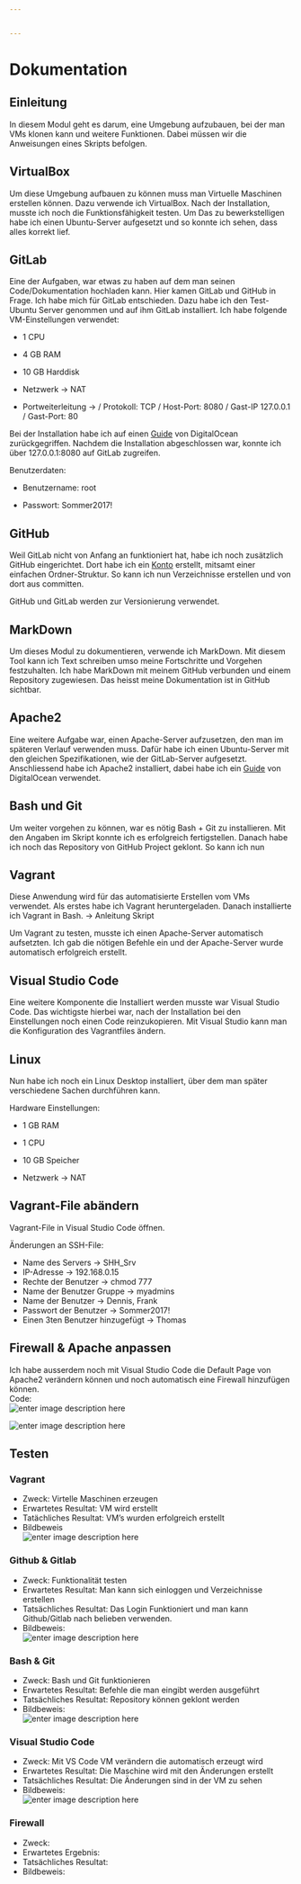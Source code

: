 ```yaml
---


---
```


<h1 id="dokumentation">Dokumentation</h1>
<h2 id="einleitung">Einleitung</h2>
<p>In diesem Modul geht es darum, eine Umgebung aufzubauen, bei der man VMs klonen kann und weitere Funktionen. Dabei müssen wir die Anweisungen eines Skripts befolgen.</p>
<h2 id="virtualbox">VirtualBox</h2>
<p>Um diese Umgebung aufbauen zu können muss man Virtuelle Maschinen erstellen können. Dazu verwende ich VirtualBox. Nach der Installation, musste ich noch die Funktionsfähigkeit testen. Um Das zu bewerkstelligen habe ich einen Ubuntu-Server aufgesetzt und so konnte ich sehen, dass alles korrekt lief.</p>
<h2 id="gitlab">GitLab</h2>
<p>Eine der Aufgaben, war etwas zu haben auf dem man seinen Code/Dokumentation hochladen kann. Hier kamen GitLab und GitHub in Frage. Ich habe mich für GitLab entschieden. Dazu habe ich den Test-Ubuntu Server genommen und auf ihm GitLab installiert. Ich habe folgende VM-Einstellungen verwendet:</p>
<ul>
<li>
<p>1 CPU</p>
</li>
<li>
<p>4 GB RAM</p>
</li>
<li>
<p>10 GB Harddisk</p>
</li>
<li>
<p>Netzwerk -&gt; NAT</p>
</li>
<li>
<p>Portweiterleitung -&gt; / Protokoll: TCP / Host-Port: 8080 / Gast-IP 127.0.0.1 / Gast-Port: 80</p>
</li>
</ul>
<p>Bei der Installation habe ich auf einen <a href="https://www.digitalocean.com/community/tutorials/how-to-install-and-configure-gitlab-on-ubuntu-16-04">Guide</a> von DigitalOcean zurückgegriffen. Nachdem die Installation abgeschlossen war, konnte ich über 127.0.0.1:8080 auf GitLab zugreifen.</p>
<p>Benutzerdaten:</p>
<ul>
<li>
<p>Benutzername: root</p>
</li>
<li>
<p>Passwort: Sommer2017!</p>
</li>
</ul>
<h2 id="github">GitHub</h2>
<p>Weil GitLab nicht von Anfang an funktioniert hat, habe ich noch zusätzlich GitHub eingerichtet. Dort habe ich ein <a href="https://github.com/DennisWeibel">Konto</a> erstellt, mitsamt einer einfachen Ordner-Struktur. So kann ich nun Verzeichnisse erstellen und von dort aus committen.</p>
<p>GitHub und GitLab werden zur Versionierung verwendet.</p>
<h2 id="markdown">MarkDown</h2>
<p>Um dieses Modul zu dokumentieren, verwende ich MarkDown. Mit diesem Tool kann ich Text schreiben umso meine Fortschritte und Vorgehen festzuhalten. Ich habe MarkDown mit meinem GitHub verbunden und einem Repository zugewiesen. Das heisst meine Dokumentation ist in GitHub sichtbar.</p>
<h2 id="apache2">Apache2</h2>
<p>Eine weitere Aufgabe war, einen Apache-Server aufzusetzen, den man im späteren Verlauf verwenden muss. Dafür habe ich einen Ubuntu-Server mit den gleichen Spezifikationen, wie der GitLab-Server aufgesetzt. Anschliessend habe ich Apache2 installiert, dabei habe ich ein <a href="https://www.digitalocean.com/community/tutorials/how-to-install-the-apache-web-server-on-ubuntu-16-04">Guide</a> von DigitalOcean verwendet.</p>
<h2 id="bash-und-git">Bash und Git</h2>
<p>Um weiter vorgehen zu können, war es nötig Bash + Git zu installieren. Mit den Angaben im Skript konnte ich es erfolgreich fertigstellen. Danach habe ich noch das Repository von GitHub Project geklont. So kann ich nun</p>
<h2 id="vagrant">Vagrant</h2>
<p>Diese Anwendung wird für das automatisierte Erstellen vom VMs verwendet. Als erstes habe ich Vagrant heruntergeladen. Danach installierte ich Vagrant in Bash. -&gt; Anleitung Skript</p>
<p>Um Vagrant zu testen, musste ich einen Apache-Server automatisch aufsetzten. Ich gab die nötigen Befehle ein und der Apache-Server wurde automatisch erfolgreich erstellt.</p>
<h2 id="visual-studio-code">Visual Studio Code</h2>
<p>Eine weitere Komponente die Installiert werden musste war Visual Studio Code. Das wichtigste hierbei war, nach der Installation bei den Einstellungen noch einen Code reinzukopieren. Mit Visual Studio kann man die Konfiguration des Vagrantfiles ändern.</p>
<h2 id="linux">Linux</h2>
<p>Nun habe ich noch ein Linux Desktop installiert, über dem man später verschiedene Sachen durchführen kann.</p>
<p>Hardware Einstellungen:</p>
<ul>
<li>
<p>1 GB RAM</p>
</li>
<li>
<p>1 CPU</p>
</li>
<li>
<p>10 GB Speicher</p>
</li>
<li>
<p>Netzwerk -&gt; NAT</p>
</li>
</ul>
<h2 id="vagrant-file-abändern">Vagrant-File abändern</h2>
<p>Vagrant-File in Visual Studio Code öffnen.</p>
<p>Änderungen an SSH-File:</p>
<ul>
<li>Name des Servers -&gt; SHH_Srv</li>
<li>IP-Adresse -&gt; 192.168.0.15</li>
<li>Rechte der Benutzer -&gt; chmod 777</li>
<li>Name der Benutzer Gruppe -&gt; myadmins</li>
<li>Name der Benutzer -&gt; Dennis, Frank</li>
<li>Passwort der Benutzer -&gt; Sommer2017!</li>
<li>Einen 3ten Benutzer hinzugefügt -&gt; Thomas</li>
</ul>
<h2 id="firewall--apache-anpassen">Firewall &amp; Apache anpassen</h2>
<p>Ich habe ausserdem noch mit Visual Studio Code die Default Page von Apache2 verändern können und noch automatisch eine Firewall hinzufügen können.<br>
Code:<br>
<img src="https://perrone.myqnapcloud.com:450/share.cgi/apachecode.PNG?ssid=02YbC2K&amp;fid=02YbC2K&amp;path=/&amp;filename=apachecode.PNG&amp;openfolder=normal&amp;ep=" alt="enter image description here"></p>
<p><img src="https://perrone.myqnapcloud.com:450/share.cgi/apachecode1.PNG?ssid=02YbC2K&amp;fid=02YbC2K&amp;path=/&amp;filename=apachecode1.PNG&amp;openfolder=normal&amp;ep=" alt="enter image description here"></p>
<h2 id="testen">Testen</h2>
<h3 id="vagrant-1">Vagrant</h3>
<ul>
<li>Zweck: 		                      	Virtelle Maschinen erzeugen</li>
<li>Erwartetes Resultat: 			VM wird erstellt</li>
<li>Tatächliches Resultat:		VM’s wurden erfolgreich erstellt</li>
<li>Bildbeweis<br>
<img src="https://perrone.myqnapcloud.com:450/share.cgi/Vagrant.PNG?ssid=02YbC2K&amp;fid=02YbC2K&amp;path=/&amp;filename=Vagrant.PNG&amp;openfolder=normal&amp;ep=" alt="enter image description here"></li>
</ul>
<h3 id="github--gitlab">Github &amp; Gitlab</h3>
<ul>
<li>Zweck:									Funktionalität testen</li>
<li>Erwartetes Resultat:			Man kann sich einloggen und Verzeichnisse erstellen</li>
<li>Tatsächliches Resultat:		Das Login Funktioniert und man kann Github/Gitlab nach belieben verwenden.</li>
<li>Bildbeweis:<br>
<img src="https://perrone.myqnapcloud.com:450/share.cgi/Github.PNG?ssid=02YbC2K&amp;fid=02YbC2K&amp;path=/&amp;filename=Github.PNG&amp;openfolder=normal&amp;ep=" alt="enter image description here"></li>
</ul>
<h3 id="bash--git">Bash &amp; Git</h3>
<ul>
<li>Zweck:								Bash und Git funktionieren</li>
<li>Erwartetes Resultat:			Befehle die man eingibt werden ausgeführt</li>
<li>Tatsächliches Resultat:		Repository können geklont werden</li>
<li>Bildbeweis:<br>
<img src="https://perrone.myqnapcloud.com:450/share.cgi/gitbash.PNG?ssid=02YbC2K&amp;fid=02YbC2K&amp;path=/&amp;filename=gitbash.PNG&amp;openfolder=normal&amp;ep=" alt="enter image description here"></li>
</ul>
<h3 id="visual-studio-code-1">Visual Studio Code</h3>
<ul>
<li>Zweck:								Mit VS Code VM verändern die automatisch erzeugt wird</li>
<li>Erwartetes Resultat:			Die Maschine wird mit den Änderungen erstellt</li>
<li>Tatsächliches Resultat:		Die Änderungen sind in der VM zu sehen</li>
<li>Bildbeweis:<br>
<img src="https://perrone.myqnapcloud.com:450/share.cgi/VM_Modifiziert.PNG?ssid=02YbC2K&amp;fid=02YbC2K&amp;path=/&amp;filename=VM_Modifiziert.PNG&amp;openfolder=normal&amp;ep=" alt="enter image description here"></li>
</ul>
<h3 id="firewall">Firewall</h3>
<ul>
<li>Zweck:</li>
<li>Erwartetes Ergebnis:</li>
<li>Tatsächliches Resultat:</li>
<li>Bildbeweis:</li>
</ul>

